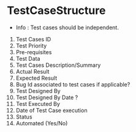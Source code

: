 # TestCaseStructure


- Info : Test cases should be independent.
1. Test Cases ID
2. Test Priority 
3. Pre-requisites 
4. Test Data
5. Test Cases Description/Summary
6. Actual Result
7. Expected Result
8. Bug Id associated to test cases if applicable?
9. Test Designed By
10. Test Designed By Date ?
11. Test Executed By 
12. Date of Test Case execution 
13. Status
14. Automated (Yes/No)
